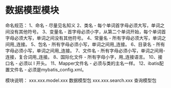 # 数据模型模块

命名规范：
1、命名 - 尽量见名知义
2、类名 - 每个单词首字母必须大写，单词之间没有其他符号。
3、变量名 - 首字母必须小字，从第二个单词开始，每个单词首字母必须大写，单词之间没有其他符号。
4、常量名 - 所有字母必须大写，单词之间用_连接。
5、包名 - 所有字母必须小写，单词之间用_连接。
6、目录名 - 所有字母必须小写，单词之间用_连接。
7、文件名 - 所有字母必须小写，单词之间用-连接，复合词用_连接。
8、国际化文件 - 所有字母小字，用_连接语言。
10、接口名 - 必须以 I 开头。
11、Mapper文件名 - 必须与类的主名一样。
12、ibatis配置文件名 - 必须是mybatis_config.xml。

模块说明：
xxx.xxx.model.xxx 数据模型包
xxx.xxx.search.xxx 查询模型包